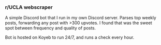 ### r/UCLA webscraper
A simple Discord bot that I run in my own Discord server. Parses top weekly posts, forwarding any post with >300 upvotes.
I found that was the sweet spot between frequency and quality of posts.

Bot is hosted on Koyeb to run 24/7, and runs a check every hour.
